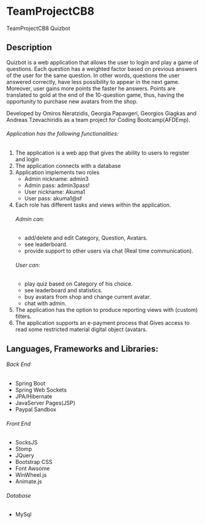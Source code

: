 # TeamProjectCB8
TeamProjectCB8 Quizbot

## Description
Quizbot is a web application that allows the user to login and play a game of questions. Each question has a weighted factor based on previous answers of the user for the same question. In other words, questions the user answered correctly, have less possibility to appear in the next game. Moreover, user gains more points the faster he answers. Points are translated to gold at the end of the 10-question game, thus, having the opportunity to purchase new avatars from the shop.

Developed by Omiros Neratzidis, Georgia Papavgeri, Georgios Giagkas and Andreas Tzevachiridis as a team project for Coding Bootcamp(AFDEmp). 

###### Application has the following functionalities:
1. The application  is a web app that gives the ability to users to register and login
2. The application  connects with a database
3. Application implements two roles
   - Admin nickname: admin3
   - Admin pass: admin3pass!
   - User nickname: Akuma1
   - User pass: akuma1@sf
4. Each role has different tasks and views within the application.
    ###### Admin can: 
   - add/delete and edit Category, Question, Avatars.
   - see leaderboard.
   - provide support to other users via chat (Real time communication).
    ###### User can:
   - play quiz based on Category of his choice.
   - see leaderboard and statistics.
   - buy avatars from shop and change current avatar.
   - chat with admin. 
5. The application has the option to produce reporting views with (custom) filters.
6. The application supports an e-payment process that Gives access to read some restricted material digital object (avatars.

## Languages, Frameworks and Libraries:
###### Back End
- Spring Boot
- Spring Web Sockets
- JPA/Hibernate
- JavaServer Pages(JSP)
- Paypal Sandbox
###### Front End
- SocksJS
- Stomp
- JQuery
- Bootstrap CSS
- Font Awsome
- WinWheel.js 
- Animate.js
###### Database
- MySql
